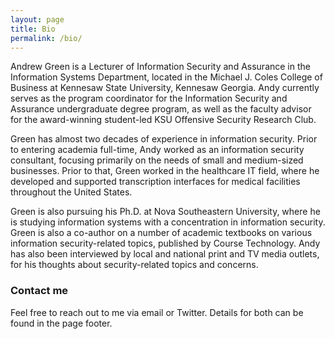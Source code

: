 ```yaml
---
layout: page
title: Bio
permalink: /bio/
---
```


Andrew Green is a Lecturer of Information Security and Assurance in the Information Systems Department, located in the Michael J. Coles College of Business at Kennesaw State University, Kennesaw Georgia.  Andy currently serves as the program coordinator for the Information Security and Assurance undergraduate degree program, as well as the faculty advisor for the award-winning student-led KSU Offensive Security Research Club.

Green has almost two decades of experience in information security.  Prior to entering academia full-time, Andy worked as an information security consultant, focusing primarily on the needs of small and medium-sized businesses.  Prior to that, Green worked in the healthcare IT field, where he developed and supported transcription interfaces for medical facilities throughout the United States.  

Green is also pursuing his Ph.D. at Nova Southeastern University, where he is studying information systems with a concentration in information security.  Green is also a co-author on a number of academic textbooks on various information security-related topics, published by Course Technology.  Andy has also been interviewed by local and national print and TV media outlets, for his thoughts about security-related topics and concerns.

### Contact me

Feel free to reach out to me via email or Twitter.  Details for both can be found in the page footer.
